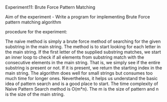 Experiment11: Brute Force Pattern Matching



Aim of the experiment - Write a program for implementing Brute Force pattern matching algorithm


procedure for the experiment:


The naive method is simply a brute force method of searching for the given substring in the main string.
The method is to start looking for each letter in the main string. If the first letter of the supplied substring matches, 
we start an inner loop to check if all elements from substring match with the consecutive elements in the main string. 
That is, we simply see if the entire substring is present or not. If it is present, we return the starting index in the main string.
The algorithm does well for small strings but consumes too much time for longer ones. Nevertheless, it helps us understand 
the basic idea of pattern search and is a good place to start. 
The time complexity of Naive Pattern Search method is O(m*n). The m is the size of pattern and n is the size of the main string.

